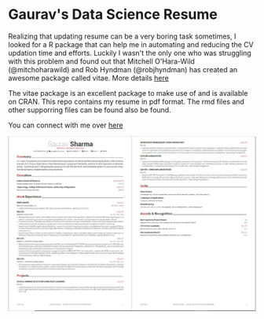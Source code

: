 # Gaurav's Data Science Resume
Realizing that updating resume can be a very boring task sometimes, I looked for a R package that can help me in automating and reducing the CV updation time and efforts. Luckily I wasn't the only one who was struggling with this problem and found out that Mitchell O'Hara-Wild (@mitchoharawild) and Rob Hyndman (@robjhyndman) has created an awesome package called vitae. More details [here](https://ropensci.org/blog/2019/01/10/vitae/)


The vitae package is an excellent package to make use of and is available on CRAN. This repo contains my resume in pdf format. The rmd files and other supporring files can be found also be found.


You can connect with me over [here](https://grvsrm.github.io/)

![See resume in action](https://github.com/grvsrm/Resume/blob/master/cv/Capture.JPG)

  
